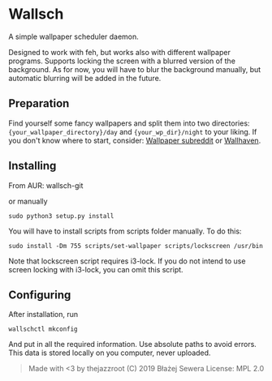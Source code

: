 # Wallsch
A simple wallpaper scheduler daemon.

Designed to work with feh, but works also with different wallpaper programs.
Supports locking the screen with a blurred version of the background.
As for now, you will have to blur the background manually, but automatic blurring will be added in the future.

## Preparation
Find yourself some fancy wallpapers and split them into two directories:
`{your_wallpaper_directory}/day` and `{your_wp_dir}/night` to your liking.
If you don't know where to start, consider: [Wallpaper subreddit](https://reddit.com/r/wallpaper) or [Wallhaven](https://wallhaven.cc).

## Installing
From AUR: wallsch-git

or manually

```
sudo python3 setup.py install
```

You will have to install scripts from scripts folder manually. To do this:
```
sudo install -Dm 755 scripts/set-wallpaper scripts/lockscreen /usr/bin
```
Note that lockscreen script requires i3-lock. If you do not intend to use screen locking with i3-lock, you can omit this script.

## Configuring
After installation, run
```
wallschctl mkconfig
```
And put in all the required information. Use absolute paths to avoid errors.
This data is stored locally on you computer, never uploaded.

> Made with <3 by thejazzroot
> (C) 2019 Błażej Sewera
> License: MPL 2.0

